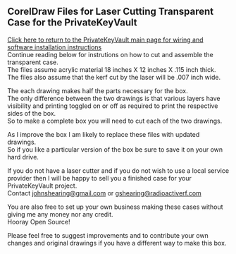 ## CorelDraw Files for Laser Cutting Transparent Case for the PrivateKeyVault  
[Click here to return to the PrivateKeyVault main page for wiring and software installation instructions](https://github.com/johnshearing/PrivateKeyVault#privatekeyvault---make-instructions)  
Continue reading below for instrutions on how to cut and assemble the transparent case.  
The files assume acrylic material 18 inches X 12 inches X .115 inch thick.  
The files also assume that the kerf cut by the laser will be .007 inch wide.  

The each drawing makes half the parts necessary for the box.  
The only difference between the two drawings is that various layers have visibility and printing toggled on or off as required to print the respective sides of the box.  
So to make a complete box you will need to cut each of the two drawings.   

As I improve the box I am likely to replace these files with updated drawings.  
So if you like a particular version of the box be sure to save it on your own hard drive.  

If you do not have a laser cutter and if you do not wish to use a local service provider then I will be happy to sell you a finished case for your PrivateKeyVault project.  
Contact johnshearing@gmail.com or gshearing@radioactiverf.com  

You are also free to set up your own business making these cases without giving me any money nor any credit.  
Hooray Open Source!  

Please feel free to suggest improvements and to contribute your own changes and original drawings if you have a different way to make this box.  
